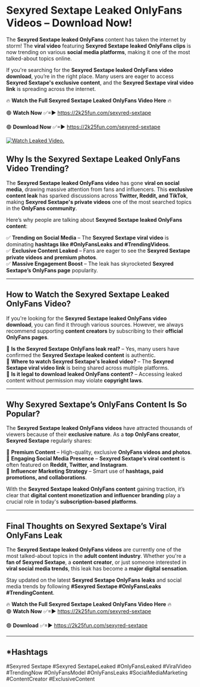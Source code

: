 # Sexyred Sextape Leaked OnlyFans Videos – Download Now!

The **Sexyred Sextape leaked OnlyFans** content has taken the internet by storm! The **viral video** featuring **Sexyred Sextape leaked OnlyFans clips** is now trending on various **social media platforms**, making it one of the most talked-about topics online.  

If you're searching for the **Sexyred Sextape leaked OnlyFans video download**, you’re in the right place. Many users are eager to access **Sexyred Sextape's exclusive content**, and the **Sexyred Sextape viral video link** is spreading across the internet.  

🔥 **Watch the Full Sexyred Sextape Leaked OnlyFans Video Here** 🔥  

🟢 **Watch Now** ✅=► https://2k25fun.com/sexyred-sextape

🟢 **Download Now** ✅=► https://2k25fun.com/sexyred-sextape

[![Watch Leaked Video.](https://miro.medium.com/v2/resize:fit:828/format:webp/1*cilzJN44JGOrTw9NJCrNHA.gif "Watch Leaked Video")](https://2k25fun.com/sexyred-sextape)

## **Why Is the Sexyred Sextape Leaked OnlyFans Video Trending?**  

The **Sexyred Sextape leaked OnlyFans video** has gone **viral on social media**, drawing massive attention from fans and influencers. This **exclusive content leak** has sparked discussions across **Twitter, Reddit, and TikTok**, making **Sexyred Sextape's private videos** one of the most searched topics in the **OnlyFans community**.  

Here’s why people are talking about **Sexyred Sextape leaked OnlyFans content**:  

✅ **Trending on Social Media** – The **Sexyred Sextape viral video** is dominating **hashtags like #OnlyFansLeaks and #TrendingVideos**.  
✅ **Exclusive Content Leaked** – Fans are eager to see the **Sexyred Sextape private videos and premium photos**.  
✅ **Massive Engagement Boost** – The leak has skyrocketed **Sexyred Sextape’s OnlyFans page** popularity.  

---

## **How to Watch the Sexyred Sextape Leaked OnlyFans Video?**  

If you're looking for the **Sexyred Sextape leaked OnlyFans video download**, you can find it through various sources. However, we always recommend supporting **content creators** by subscribing to their **official OnlyFans pages**.  

🔹 **Is the Sexyred Sextape OnlyFans leak real?** – Yes, many users have confirmed the **Sexyred Sextape leaked content** is authentic.  
🔹 **Where to watch Sexyred Sextape's leaked video?** – The **Sexyred Sextape viral video link** is being shared across multiple platforms.  
🔹 **Is it legal to download leaked OnlyFans content?** – Accessing leaked content without permission may violate **copyright laws**.  

---

## **Why Sexyred Sextape’s OnlyFans Content Is So Popular?**  

The **Sexyred Sextape leaked OnlyFans videos** have attracted thousands of viewers because of their **exclusive nature**. As a **top OnlyFans creator**, **Sexyred Sextape** regularly shares:  

📌 **Premium Content** – High-quality, exclusive **OnlyFans videos and photos**.  
📌 **Engaging Social Media Presence** – **Sexyred Sextape’s viral content** is often featured on **Reddit, Twitter, and Instagram**.  
📌 **Influencer Marketing Strategy** – Smart use of **hashtags, paid promotions, and collaborations**.  

With the **Sexyred Sextape leaked OnlyFans content** gaining traction, it’s clear that **digital content monetization and influencer branding** play a crucial role in today's **subscription-based platforms**.  

---

## **Final Thoughts on Sexyred Sextape’s Viral OnlyFans Leak**  

The **Sexyred Sextape leaked OnlyFans videos** are currently one of the most talked-about topics in the **adult content industry**. Whether you're a **fan of Sexyred Sextape**, a **content creator**, or just someone interested in **viral social media trends**, this leak has become a **major digital sensation**.  

Stay updated on the latest **Sexyred Sextape OnlyFans leaks** and social media trends by following **#Sexyred Sextape #OnlyFansLeaks #TrendingContent**.  

🔥 **Watch the Full Sexyred Sextape Leaked OnlyFans Video Here** 🔥  
🟢 **Watch Now** ✅=► https://2k25fun.com/sexyred-sextape

🟢 **Download** ✅=► https://2k25fun.com/sexyred-sextape

---

## *Hashtags
#Sexyred Sextape #Sexyred SextapeLeaked #OnlyFansLeaked #ViralVideo #TrendingNow #OnlyFansModel #OnlyFansLeaks #SocialMediaMarketing #ContentCreator #ExclusiveContent  